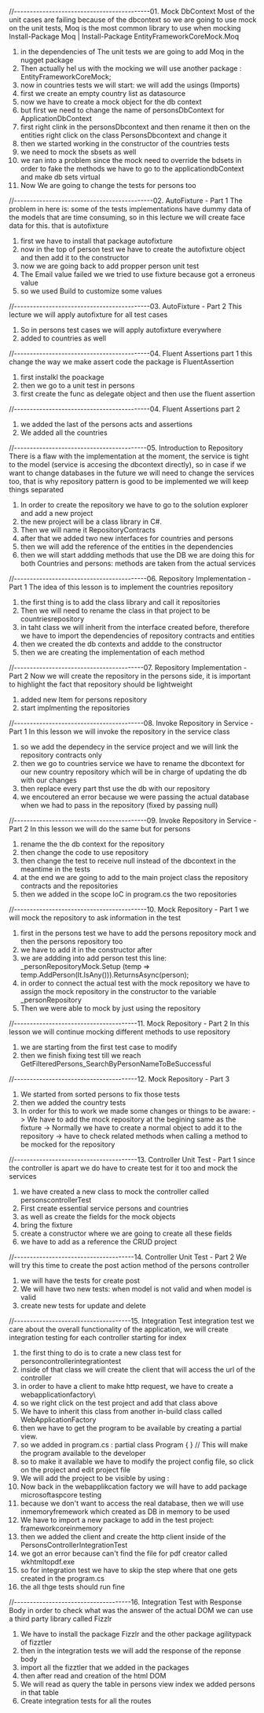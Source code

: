 //-------------------------------------------01. Mock DbContext
Most of the unit cases are failing because of the dbcontext so we are going to use mock on the unit tests, Moq is the most common library to use when mocking
Install-Package Moq | Install-Package EntityFrameworkCoreMock.Moq
1. in the dependencies of The unit tests we are going to add Moq in the nugget package
2. Then actually hel us with the mocking we will use another package : EntityFrameworkCoreMock;
3. now in countries tests we will start: we will add the usings (Imports)
4. first we create an empty country list as datasource
5. now we have to create a mock object for the db context
6. but first we need to change the name of personsDbContext for ApplicationDbContext
7. first right clink in the personsDbcontext and then rename it then on the entities right click on the class PersonsDbcontext and change it
8. then we started working in the constructor of the countries tests
9. we need to mock the sbsets as well
10. we ran into a problem since the mock need to override the bdsets in order to fake the methods we have to go to the applicationdbContext and make db sets virtual
11. Now We are going to change the tests for persons too

//--------------------------------------------02. AutoFixture - Part 1
The problem in here is: some of the tests implementations have dummy data of the models that are time consuming, so in this lecture we will create face data for this. that is autofixture
1. first we have to install that package autofixture
2. now in the top of person test we have to create the autofixture object and then add it to the constructor
3. now we are going back to add propper person unit test 
4. The Email value failed we we tried to use fixture because got a erroneus value
5. so we used Build to customize some values

//-------------------------------------------03. AutoFixture - Part 2
This lecture we will apply autofixture for all test cases
1. So in persons test cases we will apply autofixture everywhere
2. added to countries as well

//-------------------------------------------04. Fluent Assertions part 1
this change the way we make assert code the package is FluentAssertion
1. first instalkl the poackage
2. then we go to a unit test in persons
3. first create the func as delegate object and then use the fluent assertion

//-------------------------------------------04. Fluent Assertions part 2
1. we added the last of the persons acts and assertions 
2. We added all the countries

//------------------------------------------05. Introduction to Repository
There is a flaw with the implementation at the moment, the service is tight to the model (service is accesing the dbcontext directly), so in case if we want to change databases in the future we will need to change the services too, that is why repository pattern is good to be implemented we will keep things separated
1. In order to create the repository we have to go to the solution explorer and add a new project
2. the new project will be a class library in C#.
3. Then we will name it RepositoryContracts
4. after that we added two new interfaces for countries and persons
5. then we will add the reference of the entities in the dependencies
6. then we will start addding methods that use the DB we are doing this for both Countries and persons: methods are taken from the actual services

//------------------------------------------06. Repository Implementation - Part 1
The idea of this lesson is to implement the countries repository
1. the first thing is to add the class library and call it repositories
2. Then we will need to rename the class in that project to be countriesrepository
3. in taht class we will inherit from the interface created before, therefore we have to import the dependencies of repository contracts and entities
4. then we created the db contexts and addde to the constructor
5. then we are creating the implementation of each method

//-----------------------------------------07. Repository Implementation - Part 2
Now we will create the repository in the persons side, it is important to highlight the fact that repository should be lightweight
1. added new Item for persons repository
2. start implmenting the repositories

//-----------------------------------------08. Invoke Repository in Service - Part 1
In this lesson we will invoke the repository in the service class
1. so we add the dependecy in the service project and we will link the repository contracts only
2. then we go to countries service we have to rename the dbcontext for our new country repository which will be in charge of updating the db with our changes
3. then replace every part thst use the db with our repository
4. we encoutered an error because we were passing the actual database when we had to pass in the repository (fixed by passing null)

//------------------------------------------09. Invoke Repository in Service - Part 2
In this lesson we will do the same but for persons
1. rename the the db context for the repository
2. then change the code to use repository
3. then change the test to receive null instead of the dbcontext in the meantime in the tests
4. at the end we are going to add to the main project class the repository contracts and the repositories
5. then we added in the scope IoC in program.cs the two repositories

//------------------------------------------10. Mock Repository - Part 1
we will mock the repository to ask information in the test
1. first in the persons test we have to add the persons repository mock and then the persons repository too 
2. we have to add it in the constructor after
3. we are addding into add person test this line: _personRepositoryMock.Setup
             (temp => temp.AddPerson(It.IsAny<Person>())).ReturnsAsync(person);
4. in order to connect the actual test with the mock repository we have to assign the mock repository in the constructor to the variable _personRepository
5. Then we were able to mock by just using the repository

//---------------------------------------11. Mock Repository - Part 2
In this lesson we will continue mocking different methods to use repository
1. we are starting from the first test case to modify 
2. then we finish fixing test till we reach GetFilteredPersons_SearchByPersonNameToBeSuccessful

//---------------------------------------12. Mock Repository - Part 3
1. We started from sorted persons to fix those tests
2. then we added the country tests
3. In order for this to work we made some changes or things to be aware:
-> We have to add the mock repository at the begining same as the fixture
-> Normally we have to create a normal object to add it to the repository
-> have to check related methods when calling a method to be mocked for the repository

//---------------------------------------13. Controller Unit Test - Part 1
since the controller is apart we do have to create test for it too and mock the services
1. we have created a new class to mock the controller called personscontrollerTest
2. First create essential service persons and countries
3. as well as create the fields for the mock objects
4. bring the fixture
5. create a constructor where we are going to create all these fields
6. we have to add as a reference the CRUD project

//--------------------------------------14. Controller Unit Test - Part 2
We will try this time to create the post action method of the persons controller
1. we will have the tests for create post 
2. We will have two new tests: when model is not valid and when model is valid
3. create new tests for update and delete

//-------------------------------------15. Integration Test
integration test we care about the overall functionality of the application, we will create integration testing for each controller starting for index
1. the first thing to do is to crate a new class test for personcontrollerintegrationtest
2. inside of that class we will create the client that will access the url of the controller
3. in order to have a client to make http request, we have to create a webapplicationfactory\
4. so we right click on the test project and add that class above
5. We have to inherit this class from another in-build class called WebApplicationFactory<Program>
6. then we have to get the program to be available by creating a partial view.
7. so we added in program.cs : partial class Program { } // This will make the program available to the developer
8. so to make it available we have to modify the project config file, so click on the project and edit project file
9. We will add the project to be visible by using : <ItemGroup> <InternalsVisibleTo Include="CRUDTests"/></ItemGroup>
10. Now back in the webapplikcation factory we will have to add package microsoftaspcore testing
11. because we don't want to access the real database, then we will use inmemoryfremework which created as DB in memory to be used
12. We have to import a new package to add in the test project: frameworkcoreinmemory
13. then we added the client and create the http client inside of the PersonsControllerIntegrationTest
14. we got an error because can't find the file for pdf creator called wkhtmltopdf.exe
15. so for integration test we have to skip the step where that one gets created in the program.cs
16. the all thge tests should run fine

//-------------------------------------16. Integration Test with Response Body
in order to check what was the answer of the actual DOM we can use a third party library called Fizzlr
1. We have to install the package Fizzlr and the other package agilitypack of fizztler
2. then in the integration tests we will add the response of the reponse body
3. import all the fizztler that we added in the packages
4. then after read and creation of the html DOM
5. We will read as query the table in persons view index we added persons in that table
6. Create integration tests for all the routes